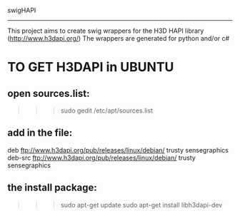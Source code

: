 swigHAPI
********

This project aims to create swig wrappers for the H3D HAPI library (http://www.h3dapi.org/)
The wrappers are generated for python and/or c#


TO GET H3DAPI in UBUNTU
=======================

open sources.list:
------------------

>>> sudo gedit /etc/apt/sources.list

add in the file:
----------------

deb ftp://www.h3dapi.org/pub/releases/linux/debian/ trusty sensegraphics
deb-src ftp://www.h3dapi.org/pub/releases/linux/debian/ trusty sensegraphics


the install package:
--------------------

>>> sudo apt-get update
>>> sudo apt-get install libh3dapi-dev



